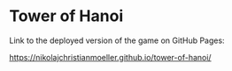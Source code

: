 # Tower of Hanoi

Link to the deployed version of the game on GitHub Pages:

https://nikolajchristianmoeller.github.io/tower-of-hanoi/
